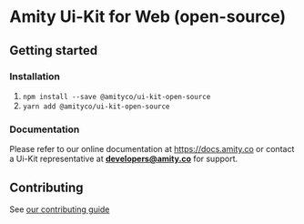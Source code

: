 # Amity Ui-Kit for Web (open-source)

## Getting started

### Installation

1. `npm install --save @amityco/ui-kit-open-source`
2. `yarn add @amityco/ui-kit-open-source`

### Documentation

Please refer to our online documentation at https://docs.amity.co or contact a Ui-Kit representative at **developers@amity.co** for support.

## Contributing

See [our contributing guide](https://github.com/EkoCommunications/AmityUiKitWeb/blob/develop/CONTRIBUTING.md)
